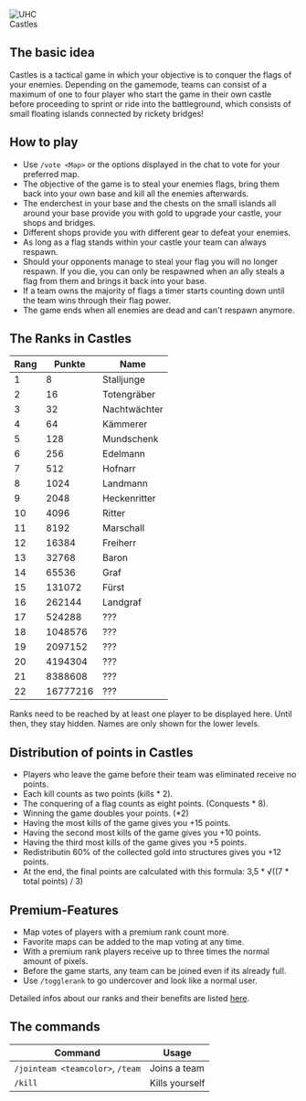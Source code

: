 <div class="banner-wrapper">
    <img alt="UHC" src="../img/Castles.png">
    <div class="banner-text">Castles</div>
</div>

## The basic idea
Castles is a tactical game in which your objective is to conquer the flags of your enemies. Depending on the gamemode, teams can consist of a maximum of one to four player who start the game in their own castle before proceeding to sprint or ride into the battleground, which consists of small floating islands connected by rickety bridges!

## How to play
- Use `/vote <Map>` or the options displayed in the chat to vote for your preferred map. 
- The objective of the game is to steal your enemies flags, bring them back into your own base and kill all the enemies afterwards.
- The enderchest in your base and the chests on the small islands all around your base provide you with gold to upgrade your castle, your shops and bridges.
- Different shops provide you with different gear to defeat your enemies.
- As long as a flag stands within your castle your team can always respawn. 
- Should your opponents manage to steal your flag you will no longer respawn. If you die, you can only be respawned when an ally steals a flag from them and brings it back into your base.
- If a team owns the majority of flags a timer starts counting down until the team wins through their flag power. 
- The game ends when all enemies are dead and can't respawn anymore.

## The Ranks in Castles

| Rang | Punkte | Name |
| ------ | ------ | ------ |
| 1 | 8 | Stalljunge |
| 2 | 16 | Totengräber |
| 3 | 32 | Nachtwächter |
| 4 | 64 | Kämmerer |
| 5 | 128 | Mundschenk |
| 6 | 256 | Edelmann |
| 7 | 512 | Hofnarr |
| 8 | 1024 | Landmann |
| 9 | 2048 | Heckenritter |
| 10 | 4096 | Ritter |
| 11 | 8192 | Marschall |
| 12 | 16384 | Freiherr |
| 13 | 32768 | Baron |
| 14 | 65536 | Graf |
| 15 | 131072 | Fürst |
| 16 | 262144 | Landgraf |
| 17 | 524288 | ??? |
| 18 | 1048576 | ??? |
| 19 | 2097152 | ??? |
| 20 | 4194304 | ??? |
| 21 | 8388608 | ??? |
| 22 | 16777216 | ??? |

Ranks need to be reached by at least one player to be displayed here. Until then, they stay hidden. Names are only shown for the lower levels.

## Distribution of points in Castles
- Players who leave the game before their team was eliminated receive no points.
- Each kill counts as two points (kills * 2).
- The conquering of a flag counts as eight points. (Conquests * 8).
- Winning the game doubles your points. (*2)
- Having the most kills of the game gives you +15 points.
- Having the second most kills of the game gives you +10 points.
- Having the third most kills of the game gives you +5 points.
- Redistributin 60% of the collected gold into structures gives you +12 points.
- At the end, the final points are calculated with this formula: 3,5 * &radic;((7 * total points) / 3)

## Premium-Features
- Map votes of players with a premium rank count more.
- Favorite maps can be added to the map voting at any time.
- With a premium rank players receive up to three times the normal amount of pixels.
- Before the game starts, any team can be joined even if its already full.
- Use `/togglerank` to go undercover and look like a normal user.

Detailed infos about our ranks and their benefits are listed [here](/ranks/premium/).

## The commands
| Command | Usage |
| ------ | -------- |
| `/jointeam <teamcolor>`, `/team` | Joins a team |
| `/kill`                         | Kills yourself |

